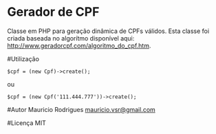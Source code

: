 # Gerador de CPF
Classe em PHP para geração dinâmica de CPFs válidos. Esta classe foi criada baseada no algorítmo disponível aqui: http://www.geradorcpf.com/algoritmo_do_cpf.htm.

#Utilização
```
$cpf = (new Cpf)->create();
```
ou
```
$cpf = (new Cpf('111.444.777'))->create();
```

#Autor
Mauricio Rodrigues <mauricio.vsr@gmail.com>

#Licença
MIT


